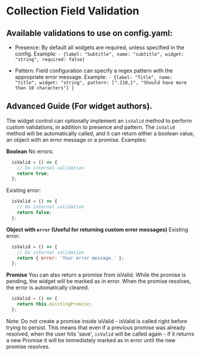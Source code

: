 # Collection Field Validation

## Available validations to use on config.yaml:

- Presence: By default all widgets are required, unless specified in the config. Example:
`- {label: "Subtitle", name: "subtitle", widget: "string", required: false}`

- Pattern: Field configuration can specify a regex pattern with the appropriate error message. Example:
`- {label: "Title", name: "title", widget: "string", pattern: [".{10,}", "Should have more than 10 characters"] }`


## Advanced Guide (For widget authors).

The widget control can optionally implement an `isValid` method to perform custom validations, in addition to presence and pattern. The `isValid` method will be automatically called, and it can return either a boolean value, an object with an error message or a promise. Examples:

**Boolean**
No errors:

```javascript
  isValid = () => {
    // Do internal validation
    return true;
  };
```

Existing error:

```javascript
  isValid = () => {
    // Do internal validation
    return false;
  };
```

**Object with `error` (Useful for returning custom error messages)**
Existing error:

```javascript
  isValid = () => {
    // Do internal validation
    return { error: 'Your error message.' };
  };
```

**Promise**
You can also return a promise from isValid. While the promise is pending, the widget will be marked as in error. When the promise resolves, the error is automatically cleared.

```javascript
  isValid = () => {
    return this.existingPromise;
  };
```

Note: Do not create a promise inside isValid - isValid is called right before trying to persist. This means that even if a previous promise was already resolved, when the user hits 'save', `isValid` will be called again - if it returns a new Promise it will be immediately marked as in error until the new promise resolves.
